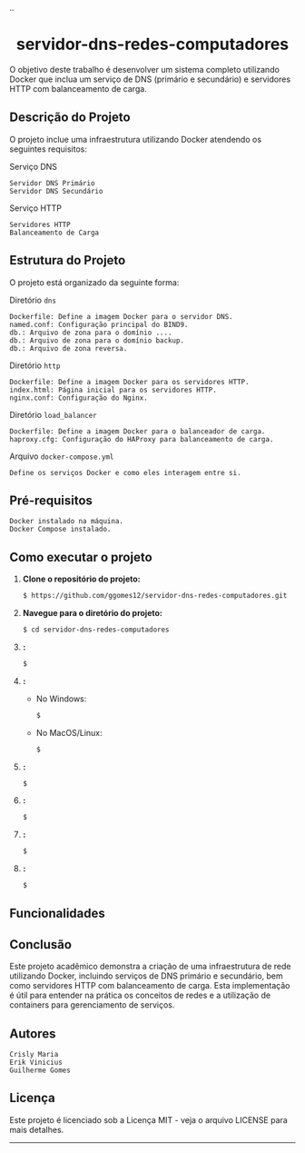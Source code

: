 ..
<h1 style="text-align: center;">
  servidor-dns-redes-computadores
</h1>

O objetivo deste trabalho é desenvolver um sistema completo utilizando Docker que inclua um serviço de DNS (primário e secundário) e servidores HTTP com balanceamento de carga.

## Descrição do Projeto

O projeto inclue uma infraestrutura utilizando Docker atendendo os seguintes requisitos:

Serviço DNS

    Servidor DNS Primário
    Servidor DNS Secundário

Serviço HTTP

    Servidores HTTP
    Balanceamento de Carga

## Estrutura do Projeto

O projeto está organizado da seguinte forma:




Diretório `dns`

    Dockerfile: Define a imagem Docker para o servidor DNS.
    named.conf: Configuração principal do BIND9.
    db.: Arquivo de zona para o domínio ....
    db.: Arquivo de zona para o domínio backup.
    db.: Arquivo de zona reversa.

Diretório `http`

    Dockerfile: Define a imagem Docker para os servidores HTTP.
    index.html: Página inicial para os servidores HTTP.
    nginx.conf: Configuração do Nginx.

Diretório `load_balancer`

    Dockerfile: Define a imagem Docker para o balanceador de carga.
    haproxy.cfg: Configuração do HAProxy para balanceamento de carga.

Arquivo `docker-compose.yml`

    Define os serviços Docker e como eles interagem entre si.



## Pré-requisitos

    Docker instalado na máquina.
    Docker Compose instalado.

## Como executar o projeto

1. **Clone o repositório do projeto:**

    ```bash
    $ https://github.com/ggomes12/servidor-dns-redes-computadores.git
    ```

2. **Navegue para o diretório do projeto:**

    ```bash
    $ cd servidor-dns-redes-computadores
    ```

3. **:**

    ```bash
    $ 
    ```

4. **:**

    - No Windows:
      ```bash
      $ 
      ```

    - No MacOS/Linux:
      ```bash
      $ 
      ```

5. **:**

    ```bash
    $ 
    ```

6. **:**

    ```bash
    $ 
    ```

7. **:**

    ```bash
    $ 
    ```

8. **:**

    ```bash
    $ 
    ```



## Funcionalidades


## Conclusão

Este projeto acadêmico demonstra a criação de uma infraestrutura de rede utilizando Docker, incluindo serviços de DNS primário e secundário, bem como servidores HTTP com balanceamento de carga. 
Esta implementação é útil para entender na prática os conceitos de redes e a utilização de containers para gerenciamento de serviços.

## Autores

    Crisly Maria
    Erik Vinicius
    Guilherme Gomes

## Licença

Este projeto é licenciado sob a Licença MIT - veja o arquivo LICENSE para mais detalhes.

---


